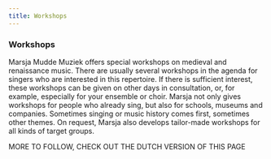 ```yaml
---
title: Workshops
---
```

### Workshops

Marsja Mudde Muziek offers special workshops on medieval and renaissance music. There are usually several workshops in the agenda for singers who are interested in this repertoire. If there is sufficient interest, these workshops can be given on other days in consultation, or, for example, especially for your ensemble or choir.
Marsja not only gives workshops for people who already sing, but also for schools, museums and companies. Sometimes singing or music history comes first, sometimes other themes. On request, Marsja also develops tailor-made workshops for all kinds of target groups.

MORE TO FOLLOW, CHECK OUT THE DUTCH VERSION OF THIS PAGE